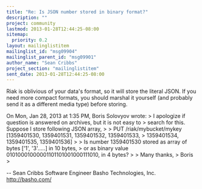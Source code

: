 ```yaml
---
title: "Re: Is JSON number stored in binary format?"
description: ""
project: community
lastmod: 2013-01-28T12:44:25-08:00
sitemap:
  priority: 0.2
layout: mailinglistitem
mailinglist_id: "msg09904"
mailinglist_parent_id: "msg09901"
author_name: "Sean Cribbs"
project_section: "mailinglistitem"
sent_date: 2013-01-28T12:44:25-08:00
---
```



Riak is oblivious of your data's format, so it will store the literal
JSON. If you need more compact formats, you should marshal it yourself
(and probably send it as a different media type) before storing.

On Mon, Jan 28, 2013 at 1:35 PM, Boris Solovyov
 wrote:
&gt; I apologize if question is answered on archives, but it is not easy to
&gt; search for this. Suppose I store following JSON array,
&gt;
&gt; PUT /riak/mybucket/mykey [1359401530, 1359401531, 1359401532, 1359401533,
&gt; 1359401534, 1359401535, 1359401536]
&gt;
&gt; Is number 1359401530 stored as array of bytes ['1', '3'.....] in 10 bytes,
&gt; or as binary value 01010001000001101101001000111010, in 4 bytes?
&gt;
&gt; Many thanks,
&gt; Boris
&gt;


-- 
Sean Cribbs 
Software Engineer
Basho Technologies, Inc.
http://basho.com/

